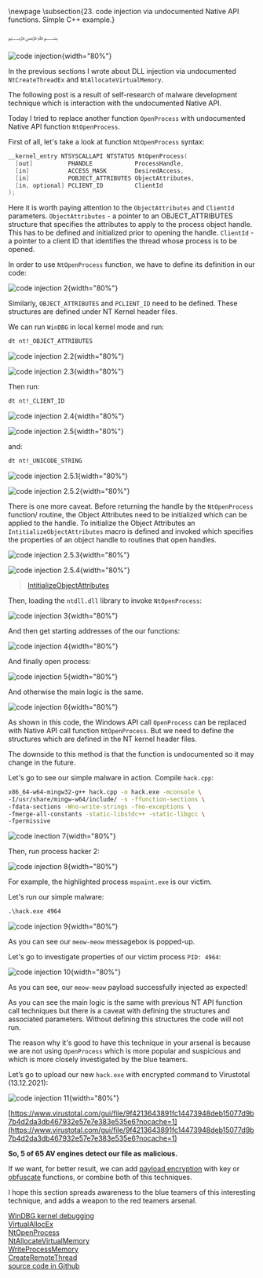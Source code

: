 \newpage
\subsection{23. code injection via undocumented Native API functions. Simple C++ example.}

﷽

![code injection](./images/31/2021-12-13_09-36.png){width="80%"}    

In the previous sections I wrote about DLL injection via undocumented `NtCreateThreadEx` and `NtAllocateVirtualMemory`.   

The following post is a result of self-research of malware development technique which is interaction with the undocumented Native API.   

Today I tried to replace another function `OpenProcess` with undocumented Native API function `NtOpenProcess`.    

First of all, let's take a look at function `NtOpenProcess` syntax:    
```cpp
__kernel_entry NTSYSCALLAPI NTSTATUS NtOpenProcess(
  [out]          PHANDLE            ProcessHandle,
  [in]           ACCESS_MASK        DesiredAccess,
  [in]           POBJECT_ATTRIBUTES ObjectAttributes,
  [in, optional] PCLIENT_ID         ClientId
);
```

Here it is worth paying attention to the `ObjectAttributes` and `ClientId` parameters. `ObjectAttributes` - a pointer to an OBJECT_ATTRIBUTES structure that specifies the attributes to apply to the process object handle. This has to be defined and initialized prior to opening the handle. `ClientId` - a pointer to a client ID that identifies the thread whose process is to be opened.    

In order to use `NtOpenProcess` function, we have to define its definition in our code:

![code injection 2](./images/31/2021-12-13_10-08.png){width="80%"}    

Similarly, `OBJECT_ATTRIBUTES` and `PCLIENT_ID` need to be defined. These structures are defined under NT Kernel header files.   

We can run `WinDBG` in local kernel mode and run:    
```bash
dt nt!_OBJECT_ATTRIBUTES
```

![code injection 2.2](./images/31/2021-12-13_11-18.png){width="80%"}    

![code injection 2.3](./images/31/2021-12-13_11-20.png){width="80%"}    

Then run:
```bash
dt nt!_CLIENT_ID
```

![code injection 2.4](./images/31/2021-12-13_11-21.png){width="80%"}    

![code injection 2.5](./images/31/2021-12-13_11-22.png){width="80%"}    

and:
```bash
dt nt!_UNICODE_STRING
```

![code injection 2.5.1](./images/31/2021-12-13_13-30.png){width="80%"}    

![code injection 2.5.2](./images/31/2021-12-13_13-30_1.png){width="80%"}    

There is one more caveat. Before returning the handle by the `NtOpenProcess` function/ routine, the Object Attributes need to be initialized which can be applied to the handle. To initialize the Object Attributes an `IntitializeObjectAttributes` macro is defined and invoked which specifies the properties of an object handle to routines that open handles.    

![code injection 2.5.3](./images/31/2021-12-13_11-48.png){width="80%"}    

![code injection 2.5.4](./images/31/2021-12-13_11-50.png){width="80%"}    

> [IntitializeObjectAttributes](https://docs.microsoft.com/en-us/windows/win32/api/ntdef/nf-ntdef-initializeobjectattributes)    

Then, loading the `ntdll.dll` library to invoke `NtOpenProcess`:    

![code injection 3](./images/31/2021-12-13_11-31.png){width="80%"}    

And then get starting addresses of the our functions:   

![code injection 4](./images/31/2021-12-13_11-45.png){width="80%"}    

And finally open process:   

![code injection 5](./images/31/2021-12-13_11-46.png){width="80%"}    

And otherwise the main logic is the same.     

![code injection 6](./images/31/2021-12-13_11-49.png){width="80%"}    

As shown in this code, the Windows API call `OpenProcess` can be replaced with Native API call function `NtOpenProcess`. But we need to define the structures which are defined in the NT kernel header files.    

The downside to this method is that the function is undocumented so it may change in the future.

Let's go to see our simple malware in action. Compile `hack.cpp`:
```bash
x86_64-w64-mingw32-g++ hack.cpp -o hack.exe -mconsole \
-I/usr/share/mingw-w64/include/ -s -ffunction-sections \
-fdata-sections -Wno-write-strings -fno-exceptions \
-fmerge-all-constants -static-libstdc++ -static-libgcc \
-fpermissive
```

![code inection 7](./images/31/2021-12-13_12-40.png){width="80%"}    

Then, run process hacker 2:

![code injection 8](./images/31/2021-12-13_12-44.png){width="80%"}    

For example, the highlighted process `mspaint.exe` is our victim.    

Let's run our simple malware:   
```cmd
.\hack.exe 4964
```

![code injection 9](./images/31/2021-12-13_12-46.png){width="80%"}    

As you can see our `meow-meow` messagebox is popped-up.    

Let's go to investigate properties of our victim process `PID: 4964`:   

![code injection 10](./images/31/2021-12-13_12-50.png){width="80%"}    

As you can see, our `meow-meow` payload successfully injected as expected!   

As you can see the main logic is the same with previous NT API function call techniques but there is a caveat with defining the structures and associated parameters. Without defining this structures the code will not run.    

The reason why it's good to have this technique in your arsenal is because we are not using `OpenProcess` which is more popular and suspicious and which is more closely investigated by the blue teamers.    

Let’s go to upload our new `hack.exe` with encrypted command to Virustotal (13.12.2021):

![code injection 11](./images/31/2021-12-13_13-01.png){width="80%"}    

[https://www.virustotal.com/gui/file/9f4213643891fc14473948deb15077d9b7b4d2da3db467932e57e7e383e535e6?nocache=1](https://www.virustotal.com/gui/file/9f4213643891fc14473948deb15077d9b7b4d2da3db467932e57e7e383e535e6?nocache=1)    

**So, 5 of 65 AV engines detect our file as malicious.** 

If we want, for better result, we can add [payload encryption](https://cocomelonc.github.io/tutorial/2021/09/04/simple-malware-av-evasion.html) with key or [obfuscate](https://cocomelonc.github.io/tutorial/2021/09/06/simple-malware-av-evasion-2.html) functions, or combine both of this techniques.    

I hope this section spreads awareness to the blue teamers of this interesting technique, and adds a weapon to the red teamers arsenal.      

[WinDBG kernel debugging](https://docs.microsoft.com/en-us/windows-hardware/drivers/debugger/performing-local-kernel-debugging)    
[VirtualAllocEx](https://docs.microsoft.com/en-us/windows/win32/api/memoryapi/nf-memoryapi-virtualallocex)    
[NtOpenProcess](https://docs.microsoft.com/en-us/windows-hardware/drivers/ddi/ntddk/nf-ntddk-ntopenprocess)    
[NtAllocateVirtualMemory](https://docs.microsoft.com/en-us/windows-hardware/drivers/ddi/ntifs/nf-ntifs-ntallocatevirtualmemory)    
[WriteProcessMemory](https://docs.microsoft.com/en-us/windows/win32/api/memoryapi/nf-memoryapi-writeprocessmemory)    
[CreateRemoteThread](https://docs.microsoft.com/en-us/windows/win32/api/processthreadsapi/nf-processthreadsapi-createremotethread)    
[source code in Github](https://github.com/cocomelonc/2021-12-11-malware-injection-11)    
